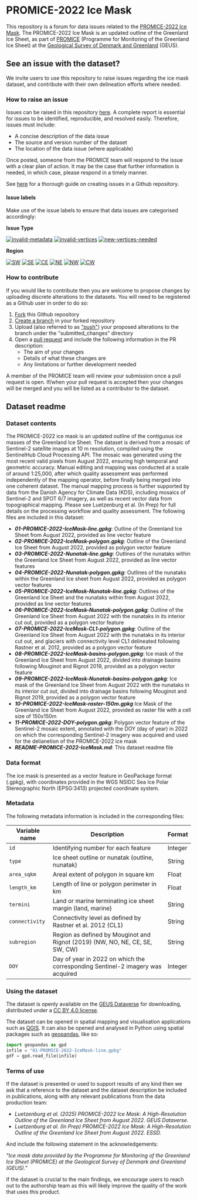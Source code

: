 # PROMICE-2022 Ice Mask

This repository is a forum for data issues related to the [PROMICE-2022 Ice Mask](https://dataverse.geus.dk/dataverse/promice-ice-mask). The PROMICE-2022 Ice Mask is an updated outline of the Greenland Ice Sheet, as part of [PROMICE](https://promice.org) (Programme for Monitoring of the Greenland Ice Sheet) at the [Geological Survey of Denmark and Greenland](https://geus.dk) (GEUS).

## See an issue with the dataset?
We invite users to use this repository to raise issues regarding the ice mask dataset, and contribute with their own delineation efforts where needed.

### How to raise an issue
Issues can be raised in this repository [here](https://github.com/GEUS-Glaciology-and-Climate/PROMICE-ice-mask/issues). A complete report is essential for issues to be identified, reproducible, and resolved easily. Therefore, issues must include:

- A concise description of the data issue
- The source and version number of the dataset
- The location of the data issue (where applicable)

Once posted, someone from the PROMICE team will respond to the issue with a clear plan of action. It may be the case that further information is needed, in which case, please respond in a timely manner.

See [here](https://docs.github.com/en/issues/tracking-your-work-with-issues/using-issues/creating-an-issue) for a thorough guide on creating issues in a Github repository.

#### Issue labels
Make use of the issue labels to ensure that data issues are categorised accordingly:

**Issue Type**

[![invalid-metadata](https://img.shields.io/badge/invalid--metadata-7636d2?style=flat&logo=github)](https://github.com/GEUS-Glaciology-and-Climate/PROMICE-ice-mask/labels/invalid-metadata)
[![invalid-vertices](https://img.shields.io/badge/invalid--vertices-f073b9?style=flat&logo=github)](https://github.com/GEUS-Glaciology-and-Climate/PROMICE-ice-mask/labels/invalid-vertices)
[![new-vertices-needed](https://img.shields.io/badge/new--vertices--needed-60f29c?style=flat&logo=github)](https://github.com/GEUS-Glaciology-and-Climate/PROMICE-ice-mask/labels/new-vertices-needed)

**Region**

[![SW](https://img.shields.io/badge/sw-50dfd7?style=flat&logo=github)](https://github.com/GEUS-Glaciology-and-Climate/PROMICE-ice-mask/labels/SW)
[![SE](https://img.shields.io/badge/se-2e471e?style=flat&logo=github)](https://github.com/GEUS-Glaciology-and-Climate/PROMICE-ice-mask/labels/SE)
[![CE](https://img.shields.io/badge/ce-edc2e0?style=flat&logo=github)](https://github.com/GEUS-Glaciology-and-Climate/PROMICE-ice-mask/labels/CE)
[![NE](https://img.shields.io/badge/ne-8adffd?style=flat&logo=github)](https://github.com/GEUS-Glaciology-and-Climate/PROMICE-ice-mask/labels/NE)
[![NW](https://img.shields.io/badge/nw-b05c4c?style=flat&logo=github)](https://github.com/GEUS-Glaciology-and-Climate/PROMICE-ice-mask/labels/NW)
[![CW](https://img.shields.io/badge/cw-ab524c?style=flat&logo=github)](https://github.com/GEUS-Glaciology-and-Climate/PROMICE-ice-mask/labels/CW)

### How to contribute
If you would like to contribute then you are welcome to propose changes by uploading discrete alterations to the datasets. You will need to be registered as a Github user in order to do so:

1. [Fork](https://docs.github.com/en/pull-requests/collaborating-with-pull-requests/working-with-forks/fork-a-repo) this Github repository
2. [Create a branch](https://docs.github.com/en/pull-requests/collaborating-with-pull-requests/proposing-changes-to-your-work-with-pull-requests/creating-and-deleting-branches-within-your-repository) in your forked repository
3. Upload (also referred to as ["push"](https://docs.github.com/en/get-started/using-git/pushing-commits-to-a-remote-repository)) your proposed alterations to the branch under the "submitted_changes" directory
4. Open a [pull request](https://docs.github.com/en/pull-requests/collaborating-with-pull-requests/proposing-changes-to-your-work-with-pull-requests/about-pull-requests) and include the following information in the PR description:
   - The aim of your changes
   - Details of what these changes are
   - Any limitations or further development needed

A member of the PROMICE team will review your submission once a pull request is open. If/when your pull request is accepted then your changes will be merged and you will be listed as a contributor to the dataset.

## Dataset readme
### Dataset contents
The PROMICE-2022 ice mask is an updated outline of the contiguous ice masses of the Greenland Ice Sheet. The dataset is derived from a mosaic of Sentinel-2 satellite images at 10 m resolution, compiled using the SentinelHub Cloud Processing API. The mosaic was generated using the most recent valid pixels from August 2022, ensuring high temporal and geometric accuracy. Manual editing and mapping was conducted at a scale of around 1:25,000, after which quality assessment was performed independently of the mapping operator, before finally being merged into one coherent dataset. The manual mapping process is further supported by data from the Danish Agency for Climate Data (KDS), including mosaics of Sentinel-2 and SPOT 6/7 imagery, as well as recent vector data from topographical mapping. Please see Luetzenburg et al. (In Prep) for full details on the processing workflow and quality assessment. The following files are included in this dataset:

- ***01-PROMICE-2022-IceMask-line.gpkg***: Outline of the Greenland Ice Sheet from August 2022, provided as line vector feature
- ***02-PROMICE-2022-IceMask-polygon.gpkg***: Outline of the Greenland Ice Sheet from August 2022, provided as polygon vector feature
- ***03-PROMICE-2022-Nunatak-line.gpkg***: Outlines of the nunataks within the Greenland Ice Sheet from August 2022, provided as line vector features
- ***04-PROMICE-2022-Nunatak-polygon.gpkg***: Outlines of the nunataks within the Greenland Ice sheet from August 2022, provided as polygon vector features
- ***05-PROMICE-2022-IceMask-Nunatak-line.gpkg***: Outlines of the Greenland Ice Sheet and the nunataks within from August 2022, provided as line vector features
- ***06-PROMICE-2022-IceMask-Nunatak-polygon.gpkg***: Outline of the Greenland Ice Sheet from August 2022 with the nunataks in its interior cut out, provided as a polygon vector feature
- ***07-PROMICE-2022-IceMask-CL1-polygon.gpkg***: Outline of the Greenland Ice Sheet from August 2022 with the nunataks in its interior cut out, and glaciers with connectivity level CL1 delineated following Rastner et al. 2012, provided as a polygon vector feature
- ***08-PROMICE-2022-IceMask-basins-polygon.gpkg***: Ice mask of the Greenland Ice Sheet from August 2022, divided into drainage basins following Mouginot and Rignot 2019, provided as a polygon vector feature
- ***09-PROMICE-2022-IceMask-Nunatak-basins-polygon.gpkg***: Ice mask of the Greenland Ice Sheet from August 2022 with the nunataks in its interior cut out, divided into drainage basins following Mouginot and Rignot 2019, provided as a polygon vector feature
- ***10-PROMICE-2022-IceMask-raster-150m.gpkg*** Ice Mask of the Greenland Ice Sheet from August 2022, provided as raster file with a cell size of 150x150m
- ***11-PROMICE-2022-DOY-polygon.gpkg***: Polygon vector feature of the Sentinel-2 mosaic extent, annotated with the DOY (day of year) in 2022 on which the corresponding Sentinel-2 imagery was acquired and used for the delianetion of the PROMICE-2022 ice mask
- ***README-PROMICE-2022-IceMask.md***: This dataset readme file

### Data format
The ice mask is presented as a vector feature in GeoPackage format (.gpkg), with coordinates provided in the WGS NSIDC Sea Ice Polar Stereographic North (EPSG:3413) projected coordinate system.

### Metadata
The following metadata information is included in the corresponding files:

| Variable name       | Description         | Format | 
|---------------------|---------------------|---------|
| `id`  	| Identifying number for each feature    | Integer  |
| `type`  	| Ice sheet outline or nunatak (outline, nunatak)    | String  |
| `area_sqkm`  	| Areal extent of polygon in square km| Float  |
| `length_km`  	| Length of line or polygon perimeter in km    | Float  |
| `termini`  	| Land or marine terminating ice sheet margin (land, marine)    | String  |
| `connectivity`  	| Connectivity level as defined by Rastner et al. 2012 (CL1)    | String  |
| `subregion`  	| Region as defined by Mouginot and Rignot (2019) (NW, NO, NE, CE, SE, SW, CW)    | String  |
| `DOY`  	| Day of year in 2022 on which the corresponding Sentinel-2 imagery was acquired    | Integer  |

### Using the dataset
The dataset is openly available on the [GEUS Dataverse](https://dataverse.geus.dk/dataverse/promice-ice-mask) for downloading, distributed under a [CC BY 4.0 license](https://creativecommons.org/licenses/by/4.0/). 

The dataset can be opened in spatial mapping and visualisation applications such as [QGIS](https://qgis.org/). It can also be opened and analysed in Python using spatial packages such as [geopandas](https://geopandas.org/en/stable/), like so:

```python
import geopandas as gpd
infile = "01-PROMICE-2022-IceMask-line.gpkg"
gdf = gpd.read_file(infile)
```

### Terms of use
If the dataset is presented or used to support results of any kind then we ask that a reference to the dataset and the dataset description be included in publications, along with any relevant publications from the data production team:

- *Luetzenburg et al. (2025) PROMICE-2022 Ice Mask: A High-Resolution Outline of the Greenland Ice Sheet from August 2022. GEUS Dataverse.*
- *Luetzenburg et al. (In Prep) PROMICE-2022 Ice Mask: A High-Resolution Outline of the Greenland Ice Sheet from August 2022. ESSD.*

And include the following statement in the acknowledgements:

*"Ice mask data provided by the Programme for Monitoring of the Greenland Ice Sheet (PROMICE) at the Geological Survey of Denmark and Greenland (GEUS)."*

If the dataset is crucial to the main findings, we encourage users to reach out to the authorship team as this will likely improve the quality of the work that uses this product.
